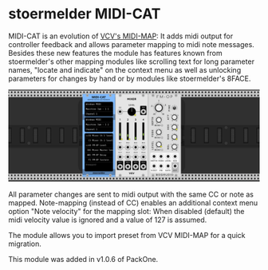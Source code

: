 # stoermelder MIDI-CAT

MIDI-CAT is an evolution of [VCV's MIDI-MAP](https://vcvrack.com/manual/Core.html#midi-map): It adds midi output for controller feedback and allows parameter mapping to midi note messages. Besides these new features the module has features known from stoermelder's other mapping modules like scrolling text for long parameter names, "locate and indicate" on the context menu as well as unlocking parameters for changes by hand or by modules like stoermelder's 8FACE.

![MIDI-CAT Intro](./MidiCat-intro.gif)

All parameter changes are sent to midi output with the same CC or note as mapped. Note-mapping (instead of CC) enables an additional context menu option "Note velocity" for the mapping slot: When disabled (default) the midi velocity value is ignored and a value of 127 is assumed.

The module allows you to import preset from VCV MIDI-MAP for a quick migration.

This module was added in v1.0.6 of PackOne.